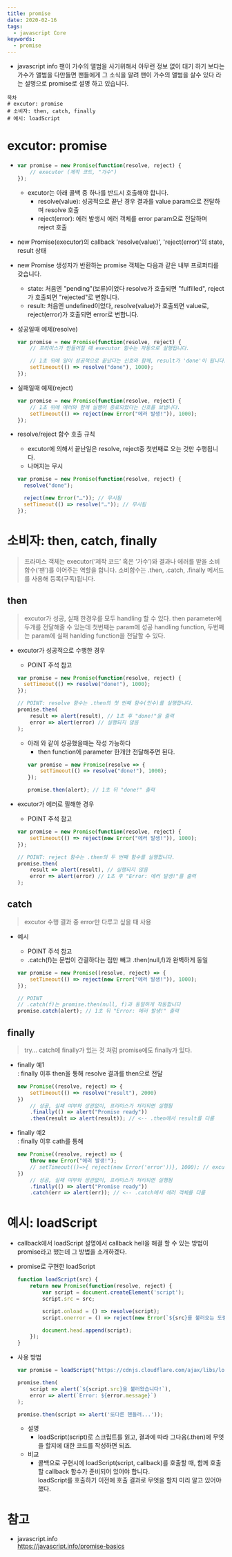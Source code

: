 ```yaml
---
title: promise
date: 2020-02-16
tags:
  - javascript Core
keywords:
  - promise
---
```



* javascript info 팬이 가수의 앨범을 사기위해서 아무런 정보 없이 대기 하기 보다는 가수가 앨범을 다만들면 팬들에게 그 소식을 알려 팬이 가수의 앨범을 살수 있다 라는 설명으로 promise로 설명 하고 있습니다.

```
목차 
# excutor: promise
# 소비자: then, catch, finally
# 예시: loadScript
```

# excutor: promise

* 
    ```js
    var promise = new Promise(function(resolve, reject) {
        // executor (제작 코드, "가수")
    });
    ```
    - excutor는 아래 콜백 중 하나를 반드시 호출해야 합니다. 
        - resolve(value): 성공적으로 끝난 경우 결과를 value param으로 전달하며 resolve 호출
        - reject(error): 에러 발생시 에러 객체를 error param으로 전달하며 reject 호출

* new Promise(executor)의 callback 'resolve(value)', 'reject(error)'의 state, result 상태 
* new Promise 생성자가 반환하는 promise 객체는 다음과 같은 내부 프로퍼티를 갖습니다.
    - state: 처음엔 "pending"(보류)이었다 resolve가 호출되면 "fulfilled", reject가 호출되면 "rejected"로 변합니다.
    - result: 처음엔 undefined이었다, resolve(value)가 호출되면 value로, reject(error)가 호출되면 error로 변합니다.


* 성공일때 예제(resolve) 
    ```js
    var promise = new Promise(function(resolve, reject) {
        // 프라미스가 만들어질 때 executor 함수는 자동으로 실행됩니다.

        // 1초 뒤에 일이 성공적으로 끝났다는 신호와 함께, result가 'done'이 됩니다.
        setTimeout(() => resolve("done"), 1000);
    });
    ```

* 실패일때 예제(reject)
    ```js
    var promise = new Promise(function(resolve, reject) {
        // 1초 뒤에 에러와 함께 실행이 종료되었다는 신호를 보냅니다.
        setTimeout(() => reject(new Error("에러 발생!")), 1000);
    });

    ```

* resolve/reject 함수 호출 규칙
    - excutor에 의해서 끝난일은 resolve, reject중 첫번째로 오는 것만 수행됩니다.
    - 나머지는 무시
    
    ```js
    var promise = new Promise(function(resolve, reject) {
      resolve("done");

      reject(new Error("…")); // 무시됨
      setTimeout(() => resolve("…")); // 무시됨
    });
    ```


# 소비자: then, catch, finally
> 프라미스 객체는 executor(‘제작 코드’ 혹은 ‘가수’)와 결과나 에러를 받을 소비 함수(‘팬’)를 이어주는 역할을 합니다. 소비함수는 .then, .catch, .finally 메서드를 사용해 등록(구독)됩니다.


## then
> excutor가 성공, 실패 한경우를 모두 handling 할 수 있다. 
> then parameter에 두개를 전달해줄 수 있는데 첫번째는 param에 성공 handling function, 두번째는 param에 실패 hanlding function을 전달할 수 있다.

* excutor가 성공적으로 수행한 경우
    - POINT 주석 참고
    ```js
    var promise = new Promise(function(resolve, reject) {
      setTimeout(() => resolve("done!"), 1000);
    });

    // POINT: resolve 함수는 .then의 첫 번째 함수(인수)를 실행합니다.
    promise.then(
        result => alert(result), // 1초 후 "done!"을 출력      
        error => alert(error) // 실행되지 않음
    );
    ```
    - 아래 와 같이 성공했을때는 작성 가능하다 
        - then function에 parameter 한개만 전달해주면 된다.
        ```js
        var promise = new Promise(resolve => {
            setTimeout(() => resolve("done!"), 1000);
        });

        promise.then(alert); // 1초 뒤 "done!" 출력
        ```

* excutor가 에러로 필해한 경우
    - POINT 주석 참고 
    ```js
    var promise = new Promise(function(resolve, reject) {
        setTimeout(() => reject(new Error("에러 발생!")), 1000);
    });

    // POINT: reject 함수는 .then의 두 번째 함수를 실행합니다.
    promise.then(
        result => alert(result), // 실행되지 않음
        error => alert(error) // 1초 후 "Error: 에러 발생!"를 출력
    );
    ```


## catch
> excutor 수행 결과 중 error만 다루고 싶을 때 사용

* 예시
    - POINT 주석 참고
    - .catch(f)는 문법이 간결하다는 점만 빼고 .then(null,f)과 완벽하게 동일
    
    ```js
    var promise = new Promise((resolve, reject) => {
        setTimeout(() => reject(new Error("에러 발생!")), 1000);
    });

    // POINT
    // .catch(f)는 promise.then(null, f)과 동일하게 작동합니다
    promise.catch(alert); // 1초 뒤 "Error: 에러 발생!" 출력
    ```

## finally
> try... catch에 finally가 있는 것 처럼 promise에도 finally가 있다.


* finally 예1  
    : finally 이후 then을 통해 resolve 결과를 then으로 전달
    ```js
    new Promise((resolve, reject) => {
        setTimeout(() => resolve("result"), 2000)
    })
        // 성공, 실패 여부와 상관없이, 프라미스가 처리되면 실행됨
        .finally(() => alert("Promise ready"))
        .then(result => alert(result)); // <-- .then에서 result를 다룸
    ```

* finally 예2  
    : finally 이후 cath를 통해 
    ```js
    new Promise((resolve, reject) => {
        throw new Error("에러 발생!");
        // setTimeout(()=>{ reject(new Error('error'))}, 1000); // excutor 처리 시점만 조금 다르고 같은 결과 
    })
        // 성공, 실패 여부와 상관없이, 프라미스가 처리되면 실행됨
        .finally(() => alert("Promise ready"))
        .catch(err => alert(err)); // <-- .catch에서 에러 객체를 다룸
    ```

# 예시: loadScript
* callback에서 loadScript 설명에서 callback hell을 해결 할 수 있는 방법이 promise라고 했는데 그 방법을 소개하겠다.

* promise로 구현한 loadScript
    ```js
    function loadScript(src) {
        return new Promise(function(resolve, reject) {
            var script = document.createElement('script');
            script.src = src;

            script.onload = () => resolve(script);
            script.onerror = () => reject(new Error(`${src}를 불러오는 도중에 에러가 발생함`));

            document.head.append(script);
        });
    }
    ```

* 사용 방법
    ```js
    var promise = loadScript("https://cdnjs.cloudflare.com/ajax/libs/lodash.js/4.17.11/lodash.js");

    promise.then(
        script => alert(`${script.src}을 불러왔습니다!`),
        error => alert(`Error: ${error.message}`)
    );

    promise.then(script => alert('또다른 핸들러...'));
    ```    
    - 설명
        - loadScript(script)로 스크립트를 읽고, 결과에 따라 그다음(.then)에 무엇을 할지에 대한 코드를 작성하면 되죠.
    - 비교 
        - 콜백으로 구현시에 loadScript(script, callback)를 호출할 때, 함께 호출할 callback 함수가 준비되어 있어야 합니다.  
          loadScript를 호출하기 이전에 호출 결과로 무엇을 할지 미리 알고 있어야 했다.
    

# 참고 
- javascript.info  
https://javascript.info/promise-basics
